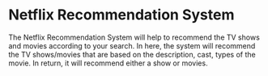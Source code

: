 # Netflix Recommendation System
The Netflix Recommendation System will help to recommend the TV shows and movies according to your search. In here, the system will recommend the TV shows/movies that are based on the description, cast, types of the movie. In return, it will recommend either a show or movies. 
